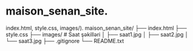 # maison_senan_site.
index.html, style.css, images/).
maison_senan_site/
├── index.html
├── style.css
├── images/          # Saat şəkilləri
│   ├── saat1.jpg
│   ├── saat2.jpg
│   └── saat3.jpg
├── .gitignore
└── README.txt
